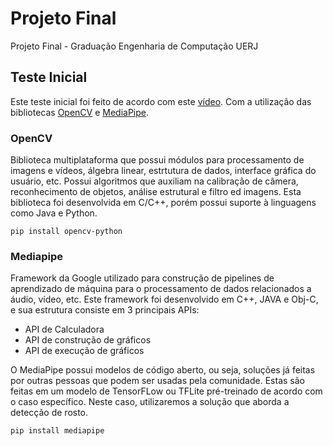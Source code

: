 # Projeto Final
Projeto Final - Graduação Engenharia de Computação UERJ

## Teste Inicial 
Este teste inicial foi feito de acordo com este [vídeo](https://www.youtube.com/watch?v=mCcPmlr7y3U&t=511s). Com a utilização das bibliotecas [OpenCV](https://pypi.org/project/opencv-python/) e [MediaPipe](https://google.github.io/mediapipe/).

### OpenCV
Biblioteca multiplataforma que possui módulos para processamento de imagens e vídeos, álgebra linear, estrtutura de dados, interface gráfica do usuário, etc. Possui algoritmos que auxiliam na calibração de câmera, reconhecimento de objetos, análise estrutural e filtro ed imagens. Esta biblioteca foi desenvolvida em C/C++, porém possui suporte à linguagens como Java e Python.

```
pip install opencv-python
```

### Mediapipe
Framework da Google utilizado para construção de pipelines de aprendizado de máquina para o processamento de dados relacionados a áudio, vídeo, etc. Este framework foi desenvolvido em C++, JAVA e Obj-C, e sua estrutura consiste em 3 principais APIs:
- API de Calculadora
- API de construção de gráficos
- API de execução de gráficos

O MediaPipe possui modelos de código aberto, ou seja, soluções já feitas por outras pessoas que podem ser usadas pela comunidade. Estas são feitas em um modelo de TensorFLow ou TFLite pré-treinado de acordo com o caso específico. Neste caso, utilizaremos a solução que aborda a detecção de rosto.

```
pip install mediapipe
```
